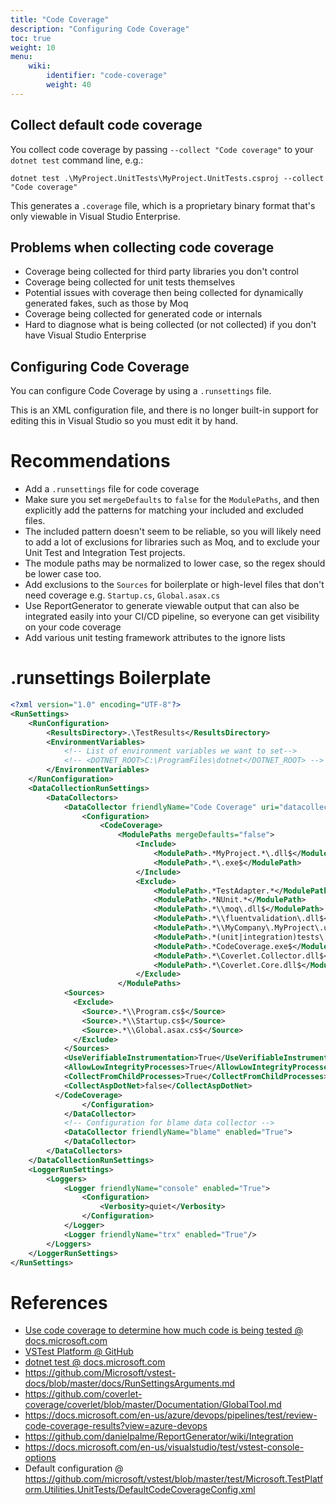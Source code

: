 ```yaml
---
title: "Code Coverage"
description: "Configuring Code Coverage"
toc: true
weight: 10
menu:
    wiki:
        identifier: "code-coverage"
        weight: 40
---
```


## Collect default code coverage

You collect code coverage by passing `--collect "Code coverage"` to your `dotnet test` command line, e.g.:

```
dotnet test .\MyProject.UnitTests\MyProject.UnitTests.csproj --collect "Code coverage"
```

This generates a `.coverage` file, which is a proprietary binary format that's only viewable in Visual Studio Enterprise.

## Problems when collecting code coverage

* Coverage being collected for third party libraries you don't control
* Coverage being collected for unit tests themselves
* Potential issues with coverage then being collected for dynamically generated fakes, such as those by Moq
* Coverage being collected for generated code or internals
* Hard to diagnose what is being collected (or not collected) if you don't have Visual Studio Enterprise

## Configuring Code Coverage

You can configure Code Coverage by using a `.runsettings` file.

This is an XML configuration file, and there is no longer built-in support for editing this in Visual Studio so you must edit it by hand.

# Recommendations

* Add a `.runsettings` file for code coverage
* Make sure you set `mergeDefaults` to `false` for the `ModulePaths`, and then explicitly add the patterns for matching your included and excluded files.
* The included pattern doesn't seem to be reliable, so you will likely need to add a lot of exclusions for libraries such as Moq, and to exclude your Unit Test and Integration Test projects.
* The module paths may be normalized to lower case, so the regex should be lower case too.
* Add exclusions to the `Sources` for boilerplate or high-level files that don't need coverage e.g. `Startup.cs`, `Global.asax.cs`
* Use ReportGenerator to generate viewable output that can also be integrated easily into your CI/CD pipeline, so everyone can get visibility on your code coverage
* Add various unit testing framework attributes to the ignore lists

# .runsettings Boilerplate

```xml
<?xml version="1.0" encoding="UTF-8"?>
<RunSettings>
	<RunConfiguration>
		<ResultsDirectory>.\TestResults</ResultsDirectory>
		<EnvironmentVariables>
			<!-- List of environment variables we want to set-->
			<!-- <DOTNET_ROOT>C:\ProgramFiles\dotnet</DOTNET_ROOT> -->
		</EnvironmentVariables>
	</RunConfiguration>
	<DataCollectionRunSettings>
		<DataCollectors>
			<DataCollector friendlyName="Code Coverage" uri="datacollector://Microsoft/CodeCoverage/2.0">
				<Configuration>
					<CodeCoverage>
						<ModulePaths mergeDefaults="false">
              				<Include>
								<ModulePath>.*MyProject.*\.dll$</ModulePath>
								<ModulePath>.*\.exe$</ModulePath>
							</Include>
							<Exclude>
								<ModulePath>.*TestAdapter.*</ModulePath>
								<ModulePath>.*NUnit.*</ModulePath>
								<ModulePath>.*\\moq\.dll$</ModulePath>
								<ModulePath>.*\\fluentvalidation\.dll$</ModulePath>
								<ModulePath>.*\\MyCompany\.MyProject\.unittests\.dll</ModulePath>
								<ModulePath>.*(unit|integration)tests\.dll</ModulePath>
								<ModulePath>.*CodeCoverage.exe$</ModulePath>
								<ModulePath>.*\Coverlet.Collector.dll$</ModulePath>
								<ModulePath>.*\Coverlet.Core.dll$</ModulePath>
							</Exclude>
						</ModulePaths>
            <Sources>
              <Exclude>
                <Source>.*\\Program.cs$</Source>
                <Source>.*\\Startup.cs$</Source>
                <Source>.*\\Global.asax.cs$</Source>
              </Exclude>
            </Sources>
            <UseVerifiableInstrumentation>True</UseVerifiableInstrumentation>
			<AllowLowIntegrityProcesses>True</AllowLowIntegrityProcesses>
			<CollectFromChildProcesses>True</CollectFromChildProcesses>
			<CollectAspDotNet>false</CollectAspDotNet>
          </CodeCoverage>
				</Configuration>
			</DataCollector>
			<!-- Configuration for blame data collector -->
			<DataCollector friendlyName="blame" enabled="True">
			</DataCollector>
		</DataCollectors>
	</DataCollectionRunSettings>
	<LoggerRunSettings>
		<Loggers>
			<Logger friendlyName="console" enabled="True">
				<Configuration>
					<Verbosity>quiet</Verbosity>
				</Configuration>
			</Logger>
			<Logger friendlyName="trx" enabled="True"/>
		</Loggers>
	</LoggerRunSettings>
</RunSettings>
```

# References

* [Use code coverage to determine how much code is being tested @ docs.microsoft.com](https://docs.microsoft.com/en-us/visualstudio/test/using-code-coverage-to-determine-how-much-code-is-being-tested)
* [VSTest Platform @ GitHub](https://github.com/microsoft/vstest/)
* [dotnet test @ docs.microsoft.com](https://docs.microsoft.com/en-us/dotnet/core/tools/dotnet-test)
* https://github.com/Microsoft/vstest-docs/blob/master/docs/RunSettingsArguments.md
* https://github.com/coverlet-coverage/coverlet/blob/master/Documentation/GlobalTool.md
* https://docs.microsoft.com/en-us/azure/devops/pipelines/test/review-code-coverage-results?view=azure-devops
* https://github.com/danielpalme/ReportGenerator/wiki/Integration
* https://docs.microsoft.com/en-us/visualstudio/test/vstest-console-options
* Default configuration @ https://github.com/microsoft/vstest/blob/master/test/Microsoft.TestPlatform.Utilities.UnitTests/DefaultCodeCoverageConfig.xml
